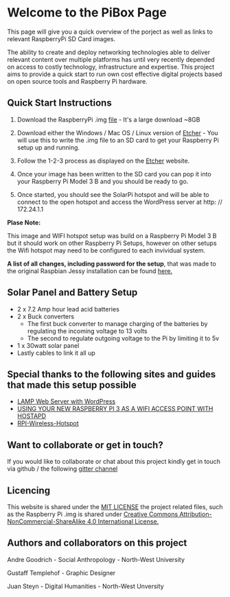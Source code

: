 # Welcome to the PiBox Page

This page will give you a quick overview of the porject as well as links to relevant RaspberryPi SD Card images.

The ability to create and deploy networking technologies able to deliver relevant content over multiple platforms has until very recently depended on access to costly technology, infrastructure and expertise.  This project aims to provide a quick start to run own cost effective digital projects based on open source tools and Raspberry Pi hardware.

## Quick Start Instructions

1. Download the RaspberryPi .img [file](https://goo.gl/m3xjKH) - It's a large download ~8GB

2. Download either the Windows / Mac OS / Linux version of [Etcher](https://etcher.io/) - You will use this to write the .img file to an SD card to get your Raspberry Pi setup up and running.

3. Follow the 1-2-3 process as displayed on the [Etcher](https://etcher.io/) website.

4. Once your image has been written to the SD card you can pop it into your Raspberry Pi Model 3 B and you should be ready to go.

5. Once started, you should see the SolarPi hotspot and will be able to connect to the open hotspot and access the WordPress server at http: // 172.24.1.1

**Plase Note:**

This image and WIFI hotspot setup was build on a Raspberry Pi Model 3 B but it should work on other Raspberry Pi Setups, however on other setups the Wifi hotspot may need to be configured to each invividual system. 

**A  list of all changes, including password for the setup**, that was made to the original Raspbian Jessy installation can be found [here.](https://docs.google.com/document/d/1MpN6dOidNTQiUtq4obYvzOEKvRgKRRAg3VPXQpJK6KI/edit?usp=sharing)

## Solar Panel and Battery Setup
- 2 x 7.2 Amp hour lead acid batteries                        
- 2 x Buck converters
    - The first buck converter to manage charging of the batteries by regulating the incoming voltage to 13 volts
    - The second to regulate outgoing voltage to the Pi by limiting it to 5v
- 1 x 30watt solar panel
- Lastly cables to link it all up

## Special thanks to the following sites and guides that made this setup possible

- [LAMP Web Server with WordPress](https://www.raspberrypi.org/learning/lamp-web-server-with-wordpress/worksheet/)
- [USING YOUR NEW RASPBERRY PI 3 AS A WIFI ACCESS POINT WITH HOSTAPD](https://frillip.com/using-your-raspberry-pi-3-as-a-wifi-access-point-with-hostapd/)
- [RPI-Wireless-Hotspot](http://elinux.org/RPI-Wireless-Hotspot)

## Want to collaborate or get in touch?
If you would like to collaborate or chat about this project kindly get in touch via github / the following [gitter channel](https://gitter.im/solarpi/Lobby?utm_source=share-link&utm_medium=link&utm_campaign=share-link)

## Licencing

This website is shared under the [MIT LICENSE](LICENSE) the project related files, such as the Raspberry Pi .img is shared under [Creative Commons Attribution-NonCommercial-ShareAlike 4.0 International License.](http://creativecommons.org/licenses/by-nc-sa/4.0/)

## Authors and collaborators on this project
<p>Andre Goodrich - Social Anthropology - North-West University</p>
<p>Gustaff Templehof - Graphic Designer</p>
<p>Juan Steyn - Digital Humanities - North-West Unversity</p>
